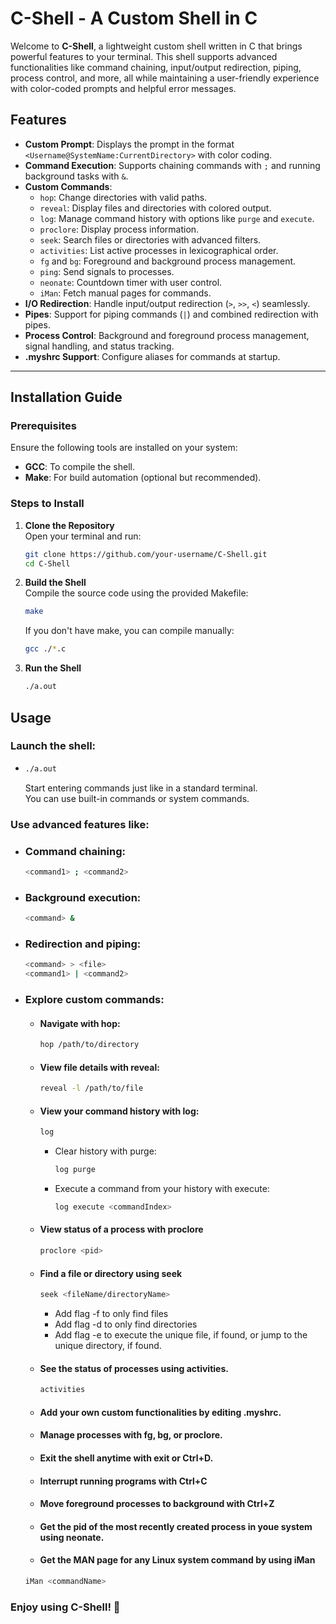 # C-Shell - A Custom Shell in C

Welcome to **C-Shell**, a lightweight custom shell written in C that brings powerful features to your terminal. This shell supports advanced functionalities like command chaining, input/output redirection, piping, process control, and more, all while maintaining a user-friendly experience with color-coded prompts and helpful error messages.

## Features

- **Custom Prompt**: Displays the prompt in the format `<Username@SystemName:CurrentDirectory>` with color coding.
- **Command Execution**: Supports chaining commands with `;` and running background tasks with `&`.
- **Custom Commands**:
  - `hop`: Change directories with valid paths.
  - `reveal`: Display files and directories with colored output.
  - `log`: Manage command history with options like `purge` and `execute`.
  - `proclore`: Display process information.
  - `seek`: Search files or directories with advanced filters.
  - `activities`: List active processes in lexicographical order.
  - `fg` and `bg`: Foreground and background process management.
  - `ping`: Send signals to processes.
  - `neonate`: Countdown timer with user control.
  - `iMan`: Fetch manual pages for commands.
- **I/O Redirection**: Handle input/output redirection (`>`, `>>`, `<`) seamlessly.
- **Pipes**: Support for piping commands (`|`) and combined redirection with pipes.
- **Process Control**: Background and foreground process management, signal handling, and status tracking.
- **.myshrc Support**: Configure aliases for commands at startup.

---

## Installation Guide

### Prerequisites

Ensure the following tools are installed on your system:
- **GCC**: To compile the shell.
- **Make**: For build automation (optional but recommended).

### Steps to Install

1. **Clone the Repository**  
   Open your terminal and run:  
   ```bash
   git clone https://github.com/your-username/C-Shell.git
   cd C-Shell
   ```

2. **Build the Shell** \
   Compile the source code using the provided Makefile:
    ```bash
    make
    ```
    If you don't have make, you can compile manually:
    ```bash
    gcc ./*.c
    ```

3. **Run the Shell**
   ```bash
   ./a.out
   ```

## Usage

### Launch the shell:
- 
    ```bash
    ./a.out
    ```
    Start entering commands just like in a standard terminal. \
    You can use built-in commands or system commands.

### Use advanced features like:

- 
    ### Command chaining:
    ```bash
    <command1> ; <command2>
    ```

- 
    ### Background execution:
    ```bash
    <command> &
    ```

- 
    ### Redirection and piping:
    ```bash
    <command> > <file>
    <command1> | <command2>
    ```

- 
    ### Explore custom commands:

    - #### Navigate with hop:
        ```bash
        hop /path/to/directory
        ```

    - #### View file details with reveal:
        ```bash
        reveal -l /path/to/file
        ```

    - #### View your command history with log:
      ``` bash
      log
      ```
      - Clear history with purge:
        ```bash
        log purge
        ```

      - Execute a command from your history with execute:
        ```bash
        log execute <commandIndex> 
        ```

    - #### View status of a process with proclore
      ``` bash
      proclore <pid>
      ```

    - #### Find a file or directory using seek
      ```bash
      seek <fileName/directoryName>
      ```
      - Add flag -f to only find files
      - Add flag -d to only find directories
      - Add flag -e to execute the unique file, if found, or jump to the unique directory, if found.
  
    - #### See the status of processes using activities.
      ```bash
      activities
      ```

    - #### Add your own custom functionalities by editing .myshrc.
    - #### Manage processes with fg, bg, or proclore.
    - #### Exit the shell anytime with exit or Ctrl+D.
    - #### Interrupt running programs with Ctrl+C
    - #### Move foreground processes to background with Ctrl+Z 
    - #### Get the pid of the most recently created process in youe system using neonate.
    - #### Get the MAN page for any Linux system command by using iMan
    ```bash
    iMan <commandName>
    ```


### Enjoy using C-Shell! 🚀